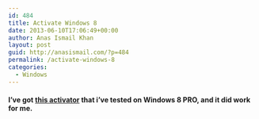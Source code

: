 ```yaml
---
id: 484
title: Activate Windows 8
date: 2013-06-10T17:06:49+00:00
author: Anas Ismail Khan
layout: post
guid: http://anasismail.com/?p=484
permalink: /activate-windows-8
categories:
  - Windows
---
```

#### I&#8217;ve got [this activator](http://www.mediafire.com/download/2y6ag4538yy378m/Windows_8_Final_Activator.7z "Download the activator from mediafire") that i&#8217;ve tested on Windows 8 PRO, and it did work for me.